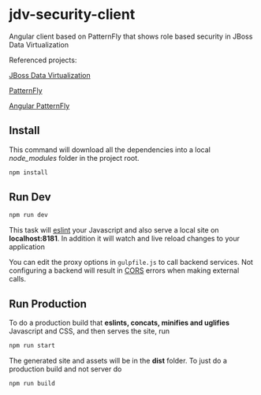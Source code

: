 # jdv-security-client 
Angular client based on PatternFly that shows role based security in JBoss Data Virtualization

Referenced projects:

[JBoss Data Virtualization](https://developers.redhat.com/products/datavirt/overview/)

[PatternFly](http://www.patternfly.org/)

[Angular PatternFly](http://www.patternfly.org/angular-patternfly)


## Install
This command will download all the dependencies into a local *node_modules* folder in the project root.

~~~bash
npm install
~~~

## Run Dev

~~~bash
npm run dev
~~~

This task will [eslint](http://eslint.org/) your Javascript and also serve a local site on **localhost:8181**.  In addition it will watch and live reload changes to your application

You can edit the proxy options in `gulpfile.js` to call backend services.  Not configuring a backend will result in [CORS](https://en.wikipedia.org/wiki/Cross-origin_resource_sharing) errors when making external calls.

## Run Production

To do a production build that **eslints, concats, minifies and uglifies** Javascript and CSS, and then serves the site, run

~~~bash
npm run start
~~~

The generated site and assets will be in the **dist** folder.  To just do a production build and not server do

~~~bash
npm run build
~~~  